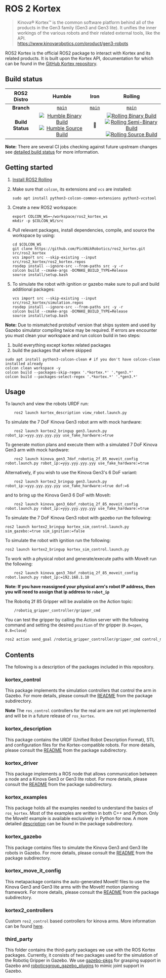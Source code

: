 # ROS 2 Kortex
> Kinova® Kortex™ is the common software platform behind all of the products in the Gen3 family (Gen3 and Gen3 lite). It unifies the inner workings of the various robots and their related external tools, like the API. <br />
> https://www.kinovarobotics.com/product/gen3-robots

ROS2 Kortex is the official ROS2 package to interact with Kortex and its related products. It is built upon the Kortex API, documentation for which can be found in the [GitHub Kortex repository](https://github.com/Kinovarobotics/kortex).

## Build status


ROS2 Distro | Humble | Iron | Rolling
:---------: | :----: | :--: | :-----:
| **Branch** | [`main`](https://github.com/PickNikRobotics/ros2_kortex/tree/main) | [`main`](https://github.com/PickNikRobotics/ros2_kortex/tree/main) | [`main`](https://github.com/PickNikRobotics/ros2_kortex/tree/main)
| **Build Status** | [![Humble Binary Build](https://github.com/PickNikRobotics/ros2_kortex/actions/workflows/humble-binary-build.yml/badge.svg?branch=main)](https://github.com/PickNikRobotics/ros2_kortex/actions/workflows/humble-binary-build.yml?branch=main) <br /> [![Humble Source Build](https://github.com/PickNikRobotics/ros2_kortex/actions/workflows/humble-source-build.yml/badge.svg?branch=main)](https://github.com/PickNikRobotics/ros2_kortex/actions/workflows/humble-source-build.yml?branch=main) | :construction: | [![Rolling Binary Build](https://github.com/PickNikRobotics/ros2_kortex/actions/workflows/rolling-binary-build.yml/badge.svg?branch=main)](https://github.com/PickNikRobotics/ros2_kortex/actions/workflows/rolling-binary-build.yml?branch=main) <br /> [![Rolling Semi-Binary Build](https://github.com/PickNikRobotics/ros2_kortex/actions/workflows/rolling-semi-binary-build.yml/badge.svg?branch=main)](https://github.com/PickNikRobotics/ros2_kortex/actions/workflows/rolling-semi-binary-build.yml?branch=main) <br /> [![Rolling Source Build](https://github.com/PickNikRobotics/ros2_kortex/actions/workflows/rolling-source-build.yml/badge.svg?branch=main)](https://github.com/PickNikRobotics/ros2_kortex/actions/workflows/rolling-source-build.yml?branch=main)

**Note:** There are several CI jobs checking against future upstream changes see [detailed build status](.github/workflows/README.md) for more information.


## Getting started
<!-- TODO(moriarty) update this when binary package is released getting most users should use binary release -->

1. [Install ROS2 Rolling](https://docs.ros.org/en/rolling/Installation/Ubuntu-Install-Debians.html)
2. Make sure that `colcon`, its extensions and `vcs` are installed:
   ```
   sudo apt install python3-colcon-common-extensions python3-vcstool
   ```

3. Create a new ROS2 workspace:
   ```
   export COLCON_WS=~/workspace/ros2_kortex_ws
   mkdir -p $COLCON_WS/src
   ```

4. Pull relevant packages, install dependencies, compile, and source the workspace by using:
   ```
   cd $COLCON_WS
   git clone https://github.com/PickNikRobotics/ros2_kortex.git src/ros2_kortex
   vcs import src --skip-existing --input src/ros2_kortex/ros2_kortex.repos
   rosdep install --ignore-src --from-paths src -y -r
   colcon build --cmake-args -DCMAKE_BUILD_TYPE=Release
   source install/setup.bash
   ```

5. To simulate the robot with ignition or gazebo make sure to pull and build additional packages:
   ```
   vcs import src --skip-existing --input src/ros2_kortex/simulation.repos
   rosdep install --ignore-src --from-paths src -y -r
   colcon build --cmake-args -DCMAKE_BUILD_TYPE=Release
   source install/setup.bash
   ```

**Note:** Due to mismatched protobuf version that ships system and used by Gazebo simulator compiling twice may be required.
If errors are encounter you must clean your workspace and run colcon build in two steps:

1. build everything except kortex related packages
2. build the packages that where skipped

```
sudo apt install python3-colcon-clean # if you don't have colcon-clean installed already
colcon clean workspace -y
colcon build --packages-skip-regex '.*kortex.*' '.*gen3.*'
colcon build --packages-select-regex '.*kortex.*' '.*gen3.*'
```

## Usage
<!-- TODO(moriarty) this section is an information overload -->

To launch and view the robots URDF run:

        ros2 launch kortex_description view_robot.launch.py

To simulate the 7 DoF Kinova Gen3 robot arm with mock hardware:

        ros2 launch kortex2_bringup gen3.launch.py robot_ip:=yyy.yyy.yyy.yyy use_fake_hardware:=true

To generate motion plans and execute them with a simulated 7 DoF Kinova Gen3 arm with mock hardware:

        ros2 launch kinova_gen3_7dof_robotiq_2f_85_moveit_config robot.launch.py robot_ip:=yyy.yyy.yyy.yyy use_fake_hardware:=true

Alternatively, if you wish to use the Kinova Gen3's 6 DoF variant:

        ros2 launch kortex2_bringup gen3.launch.py robot_ip:=yyy.yyy.yyy.yyy use_fake_hardware:=true dof:=6

and to bring up the Kinova Gen3 6 DoF with MoveIt:

        ros2 launch kinova_gen3_6dof_robotiq_2f_85_moveit_config robot.launch.py robot_ip:=yyy.yyy.yyy.yyy use_fake_hardware:=true

To simulate the 7 DoF Kinova Gen3 robot with gazebo run the following:
   ```
   ros2 launch kortex2_bringup kortex_sim_control.launch.py sim_gazebo:=true sim_ignition:=false
   ```

To simulate the robot with ignition run the following:
   ```
   ros2 launch kortex2_bringup kortex_sim_control.launch.py
   ```

To work with a physical robot and generate/execute paths with MoveIt run the following:

        ros2 launch kinova_gen3_7dof_robotiq_2f_85_moveit_config robot.launch.py robot_ip:=192.168.1.10

**Note: If you have reassigned your physical arm's robot IP address, then you will need to assign that ip address to `robot_ip`**

The Robotiq 2f 85 Gripper will be available on the Action topic:

        /robotiq_gripper_controller/gripper_cmd

You can test the gripper by calling the Action server with the following command and setting the desired `position` of thr gripper (`0.0=open`, `0.8=close`)

```bash
ros2 action send_goal /robotiq_gripper_controller/gripper_cmd control_msgs/action/GripperCommand "{command:{position: 0.0, max_effort: 100.0}}"
```

## Contents

The following is a description of the packages included in this repository.

### kortex_control
This package implements the simulation controllers that control the arm in Gazebo. For more details, please consult the [README](kortex_control/readme.md) from the package subdirectory.

**Note** The `ros_control` controllers for the real arm are not yet implemented and will be in a future release of `ros_kortex`.

### kortex_description
This package contains the URDF (Unified Robot Description Format), STL and configuration files for the Kortex-compatible robots. For more details, please consult the [README](kortex_description/readme.md) from the package subdirectory.

### kortex_driver
This package implements a ROS node that allows communication between a node and a Kinova Gen3 or Gen3 lite robot. For more details, please consult the [README](kortex_driver/readme.md) from the package subdirectory.

### kortex_examples
This package holds all the examples needed to understand the basics of `ros_kortex`. Most of the examples are written in both C++ and Python. Only the MoveIt! example is available exclusively in Python for now.
A more detailed [description](kortex_examples/readme.md) can be found in the package subdirectory.

### kortex_gazebo
This package contains files to simulate the Kinova Gen3 and Gen3 lite robots in Gazebo. For more details, please consult the [README](kortex_gazebo/readme.md) from the package subdirectory.

### kortex_move_it_config
This metapackage contains the auto-generated MoveIt! files to use the Kinova Gen3 and Gen3 lite arms with the MoveIt! motion planning framework. For more details, please consult the [README](kortex_move_it_config/readme.md) from the package subdirectory.

### kortex2_controllers
Custom `ros2_control` based controllers for kinova arms. More information can be found [here](kortex2_controllers/README.md).

### third_party
This folder contains the third-party packages we use with the ROS Kortex packages. Currently, it consists of two packages used for the simulation of the Robotiq Gripper in Gazebo. We use [gazebo-pkgs](third_party/gazebo-pkgs/README.md) for grasping support in Gazebo and [roboticsgroup_gazebo_plugins](third_party/roboticsgroup_gazebo_plugins/README.md) to mimic joint support in Gazebo.

